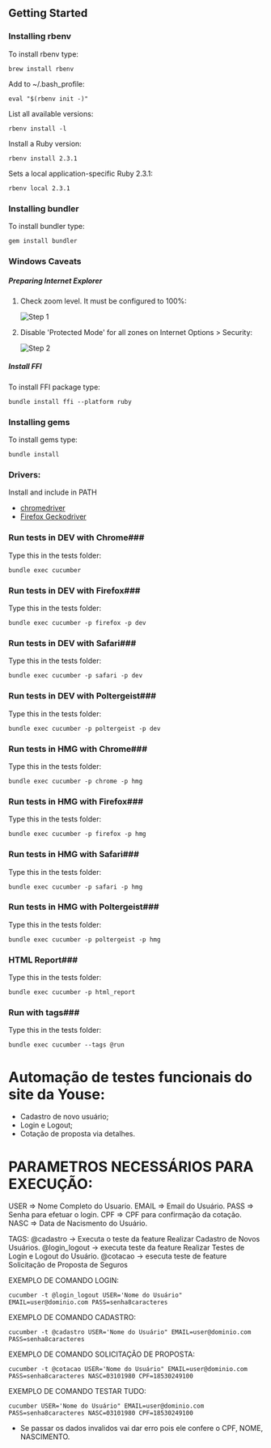 ## Getting Started ##

### Installing rbenv ###
To install rbenv type:
```shell
brew install rbenv
```

Add to ~/.bash_profile:
```shell
eval "$(rbenv init -)"
```

List all available versions:
```shell
rbenv install -l
```

Install a Ruby version:
```shell
rbenv install 2.3.1
```

Sets a local application-specific Ruby 2.3.1:
```shell
rbenv local 2.3.1
```

### Installing bundler ###
To install bundler type:
```shell
gem install bundler
```

### Windows Caveats ###

##### Preparing Internet Explorer #####

1. Check zoom level. It must be configured to 100%:

     ![Step 1](readme_img/step_1.png?raw=true "Check zoom level")

2. Disable 'Protected Mode' for all zones on Internet Options > Security:

    ![Step 2](readme_img/step_2.png?raw=true "Disable 'Protected Mode'")

##### Install FFI #####

To install FFI package type:
```shell
bundle install ffi --platform ruby
```

### Installing gems ###
To install gems type:
```shell
bundle install
```

### Drivers: ###
Install and include in PATH
- [chromedriver](https://sites.google.com/a/chromium.org/chromedriver/)
- [Firefox Geckodriver](https://developer.mozilla.org/en-US/docs/Mozilla/QA/Marionette/WebDriver)


### Run tests in DEV with Chrome###
Type this in the tests folder:
```shell
bundle exec cucumber
```

### Run tests in DEV with Firefox###
Type this in the tests folder:
```shell
bundle exec cucumber -p firefox -p dev
```

### Run tests in DEV with Safari###
Type this in the tests folder:
```shell
bundle exec cucumber -p safari -p dev
```

### Run tests in DEV with Poltergeist###
Type this in the tests folder:
```shell
bundle exec cucumber -p poltergeist -p dev
```

### Run tests in HMG with Chrome###
Type this in the tests folder:
```shell
bundle exec cucumber -p chrome -p hmg
```

### Run tests in HMG with Firefox###
Type this in the tests folder:
```shell
bundle exec cucumber -p firefox -p hmg
```

### Run tests in HMG with Safari###
Type this in the tests folder:
```shell
bundle exec cucumber -p safari -p hmg
```

### Run tests in HMG with Poltergeist###
Type this in the tests folder:
```shell
bundle exec cucumber -p poltergeist -p hmg
```

### HTML Report###
Type this in the tests folder:
```shell
bundle exec cucumber -p html_report
```

### Run with tags###
Type this in the tests folder:
```shell
bundle exec cucumber --tags @run
```

# Automação de testes funcionais do site da Youse: #
- Cadastro de novo usuário;
- Login e Logout;
- Cotação de proposta via detalhes.

# PARAMETROS NECESSÁRIOS PARA EXECUÇÃO: #
USER => Nome Completo do Usuario.
EMAIL => Email do Usuário.
PASS => Senha para efetuar o login.
CPF => CPF para confirmação da cotação.
NASC => Data de Nacismento do Usuário.

TAGS:
@cadastro -> Executa o teste da feature Realizar Cadastro de Novos Usuários.
@login_logout -> executa teste da feature Realizar Testes de Login e Logout do Usuário.
@cotacao -> esecuta teste de feature Solicitação de Proposta de Seguros

EXEMPLO DE COMANDO LOGIN:
```shell
cucumber -t @login_logout USER='Nome do Usuário" EMAIL=user@dominio.com PASS=senha8caracteres
```
EXEMPLO DE COMANDO CADASTRO:
```shell
cucumber -t @cadastro USER='Nome do Usuário" EMAIL=user@dominio.com PASS=senha8caracteres
```
EXEMPLO DE COMANDO SOLICITAÇÃO DE PROPOSTA:
```shell
cucumber -t @cotacao USER='Nome do Usuário" EMAIL=user@dominio.com PASS=senha8caracteres NASC=03101980 CPF=18530249100
```
EXEMPLO DE COMANDO TESTAR TUDO:
```shell
cucumber USER='Nome do Usuário" EMAIL=user@dominio.com PASS=senha8caracteres NASC=03101980 CPF=18530249100
```
* Se passar os dados invalidos vai dar erro pois ele confere o CPF, NOME, NASCIMENTO.
